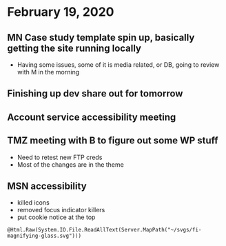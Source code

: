 # February 19, 2020

## MN Case study template spin up, basically getting the site running locally
- Having some issues, some of it is media related, or DB, going to review with M in the morning

## Finishing up dev share out for tomorrow

## Account service accessibility meeting

## TMZ meeting with B to figure out some WP stuff
- Need to retest new FTP creds
- Most of the changes are in the theme

## MSN accessibility
- killed icons
- removed focus indicator killers
- put cookie notice at the top
```
@Html.Raw(System.IO.File.ReadAllText(Server.MapPath("~/svgs/fi-magnifying-glass.svg")))

```